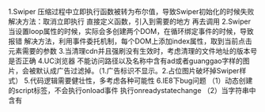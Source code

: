 1.Swiper 压缩过程中立即执行函数被转为布尔值，导致Swiper初始化的时候失败
解决方法：取消立即执行  直接定义函数，引入到需要的地方  再去调用
2.Swiper当设置loop属性的时候，实际会多创建两个DOM，在循环绑定事件的时候，导致报错
解决方法，利用事件委托机制，每个DOM上添加index属性，取到当前点击元素需要的参数
3.当清理cdn并且强刷没有生效时，考虑清理的文件地址的版本号是否正确
4.UC浏览器  不能访问路径以及名称中含有ad或者guanggao字样的图片，会被默认成广告过滤掉。（1.广告标识不显示。2.占位图片破坏掉Swiper样式）
5.代码逻辑需要健壮性，多考虑各种可能性
6.IE8下bug问题
（1）动态创建的script标签，不会执行onload事件  执行onreadystatechange
（2）当字符串中含有<style>的时候   无法使用innerHTML插入dom
7.清楚cookie的时候，不能获取到cid的两种方案
（1）重新设置一把cookie  繁琐
（2）将需要用到cid的地方放入一个队列，定时轮训是否存在cid，存在的时候便去执行
8.延迟跳转
9.调试问题（不能打断点，比较繁琐，每改一个小问题都要发布，清缓存）
10.es6编译问题（没被编译导致某些浏览器报错）配置的js文件夹没有被编译
11.IE10 a标签带有href  属性  下包裹img  会导致边框问题
12.单独处理IE8下的onreadystatechange事件
13.秒针打点url会对落地页进行一次请求